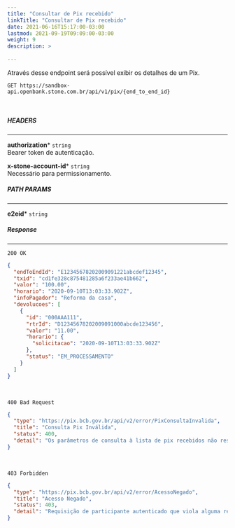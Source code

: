 ```yaml
---
title: "Consultar de Pix recebido"
linkTitle: "Consultar de Pix recebido"
date: 2021-06-16T15:17:00-03:00
lastmod: 2021-09-19T09:09:00-03:00
weight: 9
description: >
  
---
```


Através desse endpoint será possível exibir os detalhes de um Pix.


```
GET https://sandbox-api.openbank.stone.com.br/api/v1/pix/{end_to_end_id}
```
<br>

##### **HEADERS**
---

**authorization*** `string`
<br> Bearer token de autenticação.

**x-stone-account-id*** `string`
<br> Necessário para permissionamento.


##### **PATH PARAMS**
---

**e2eid*** `string`
<br>

##### **Response**
---

```
200 OK
```

```json
{
  "endToEndId": "E12345678202009091221abcdef12345",
  "txid": "cd1fe328c875481285a6f233ae41b662",
  "valor": "100.00",
  "horario": "2020-09-10T13:03:33.902Z",
  "infoPagador": "Reforma da casa",
  "devolucoes": [
    {
      "id": "000AAA111",
      "rtrId": "D12345678202009091000abcde123456",
      "valor": "11.00",
      "horario": {
        "solicitacao": "2020-09-10T13:03:33.902Z"
      },
      "status": "EM_PROCESSAMENTO"
    }
  ]
}
```

<br>

```
400 Bad Request
```

```json
{
  "type": "https://pix.bcb.gov.br/api/v2/error/PixConsultaInvalida",
  "title": "Consulta Pix Inválida",
  "status": 400,
  "detail": "Os parâmetros de consulta à lista de pix recebidos não respeitam o schema ou não fazem sentido semanticamente."
}
```

<br>

```
403 Forbidden
```

```json
{
  "type": "https://pix.bcb.gov.br/api/v2/error/AcessoNegado",
  "title": "Acesso Negado",
  "status": 403,
  "detail": "Requisição de participante autenticado que viola alguma regra de autorização."
}
```
